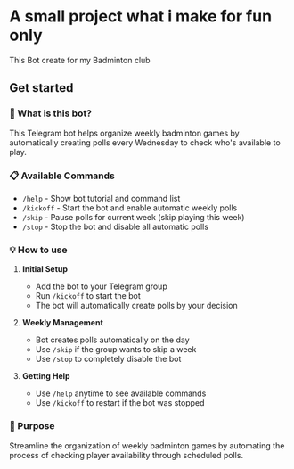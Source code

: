 # A small project what i make for fun only

This Bot create for my Badminton club

## Get started

### 🏸 What is this bot?

This Telegram bot helps organize weekly badminton games by automatically creating polls every Wednesday to check who's available to play.

### 📋 Available Commands

- `/help` - Show bot tutorial and command list
- `/kickoff` - Start the bot and enable automatic weekly polls
- `/skip` - Pause polls for current week (skip playing this week)
- `/stop` - Stop the bot and disable all automatic polls

### 💡 How to use

1. **Initial Setup**
   - Add the bot to your Telegram group
   - Run `/kickoff` to start the bot
   - The bot will automatically create polls by your decision

2. **Weekly Management**
   - Bot creates polls automatically on the day
   - Use `/skip` if the group wants to skip a week
   - Use `/stop` to completely disable the bot

3. **Getting Help**
   - Use `/help` anytime to see available commands
   - Use `/kickoff` to restart if the bot was stopped

### 🎯 Purpose

Streamline the organization of weekly badminton games by automating the process of checking player availability through scheduled polls.

